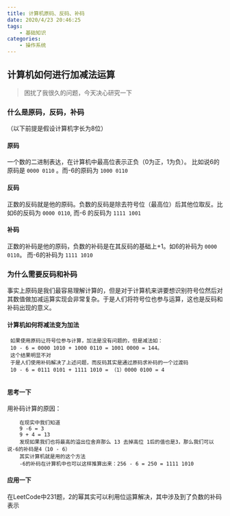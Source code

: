 ```yaml
---
title: 计算机原码、反码、补码
date: 2020/4/23 20:46:25
tags: 
    - 基础知识
categories:
    - 操作系统
---
```

## 计算机如何进行加减法运算

> 困扰了我很久的问题，今天决心研究一下

### 什么是原码，反码，补码

（以下前提是假设计算机字长为8位）

#### 原码
一个数的二进制表达，在计算机中最高位表示正负（0为正，1为负）。 比如说6的原码是 `0000 0110` 。而-6的原码为 `1000 0110`

#### 反码
正数的反码就是他的原码。负数的反码是除去符号位（最高位）后其他位取反。比如6的反码为 `0000 0110`, 而-6 的反码为 `1111 1001`

#### 补码
正数的补码是他的原码，负数的补码是在其反码的基础上+1。如6的补码为 `0000 0110`。 而-6的补码为 `1111 1010`

### 为什么需要反码和补码
事实上原码是我们最容易理解计算的，但是对于计算机来讲要想识别符号位然后对其数值做加减运算实现会非常复杂。于是人们将符号位也参与运算，这也是反码和补码出现的意义。

#### 计算机如何将减法变为加法

```
 如果使用原码让符号位参与计算，加法是没有问题的，但是减法如：
 10 - 6 = 0000 1010 + 1000 0110 = 1001 0000 = 144。
 这个结果明显不对
 于是人们使用补码解决了上述问题，而反码其实是通过原码求补码的一个过渡码
 10 - 6 = 0111 0101 + 1111 1010 = （1）0000 0100 = 4
 
```

#### 思考一下

用补码计算的原因：
```
    在现实中我们知道
    9 -6 = 3
    9 + 4 = 13
    发现如果我们也将最高的溢出位舍弃那么 13 去掉高位 1后的值也是3，那么我们可以说-6的补码是4（10 - 6）
    其实计算机就是用的这个方法
    -6的补码在计算机中也可以这样推算出来：256 - 6 = 250 = 1111 1010
``` 
    
#### 应用一下
在LeetCode中231题，2的幂其实可以利用位运算解决，其中涉及到了负数的补码表示